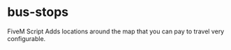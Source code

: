 # bus-stops
 FiveM Script Adds locations around the map that you can pay to travel very configurable. 
